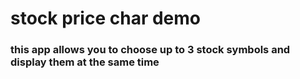 # stock price char demo
### this app allows you to choose up to 3 stock symbols and display them at the same time
